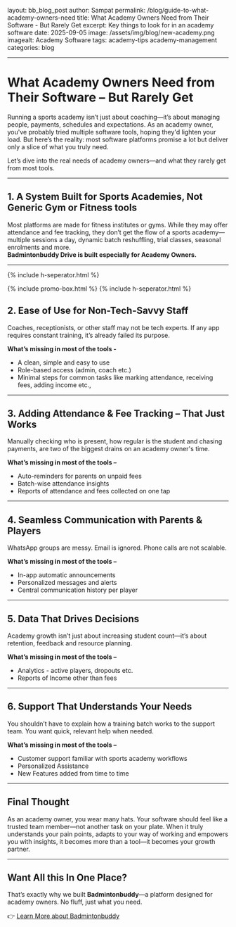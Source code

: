 layout: bb_blog_post
author: Sampat
permalink: /blog/guide-to-what-academy-owners-need
title: What Academy Owners Need from Their Software - But Rarely Get
excerpt:  Key things to look for in an academy software
date: 2025-09-05
image: /assets/img/blog/new-academy.png
imagealt: Academy Software
tags: academy-tips academy-management
categories: blog

---

# What Academy Owners Need from Their Software – But Rarely Get 

Running a sports academy isn’t just about coaching—it’s about managing people, payments, schedules and expectations. As an academy owner, you've probably tried multiple software tools, hoping they'd lighten your load. But here’s the reality: most software platforms promise a lot but deliver only a slice of what you truly need.  

Let’s dive into the real needs of academy owners—and what they rarely get from most tools.  

---

## 1. A System Built for Sports Academies, Not Generic Gym or Fitness tools
Most platforms are made for fitness institutes or gyms. While they may offer attendance and fee tracking, they don’t get the flow of a sports academy—multiple sessions a day, dynamic batch reshuffling, trial classes, seasonal enrolments and more.  
**Badmintonbuddy Drive is built especially for Academy Owners.**

---
{% include h-seperator.html %}

{% include promo-box.html %}
{% include h-seperator.html %}


## 2. Ease of Use for Non-Tech-Savvy Staff
Coaches, receptionists, or other staff may not be tech experts. If any app requires constant training, it’s already failed its purpose.  

**What’s missing in most of the tools -**  
- A clean, simple and easy to use  
- Role-based access (admin, coach etc.)  
- Minimal steps for common tasks like marking attendance, receiving fees, adding income etc.,  

---

## 3. Adding Attendance & Fee Tracking – That Just Works
Manually checking who is present, how regular is the student and chasing payments, are two of the biggest drains on an academy owner's time.  

**What’s missing in most of the tools –**  
- Auto-reminders for parents on unpaid fees  
- Batch-wise attendance insights  
- Reports of attendance and fees collected on one tap  

---

## 4. Seamless Communication with Parents & Players
WhatsApp groups are messy. Email is ignored. Phone calls are not scalable.  

**What’s missing in most of the tools –**  
- In-app automatic announcements  
- Personalized messages and alerts  
- Central communication history per player  

---

## 5. Data That Drives Decisions
Academy growth isn’t just about increasing student count—it’s about retention, feedback and resource planning.  

**What’s missing in most of the tools –**  
- Analytics - active players, dropouts etc.  
- Reports of Income other than fees  

---

## 6. Support That Understands Your Needs
You shouldn’t have to explain how a training batch works to the support team. You want quick, relevant help when needed.  

**What’s missing in most of the tools –**  
- Customer support familiar with sports academy workflows  
- Personalized Assistance  
- New Features added from time to time  

---

## Final Thought
As an academy owner, you wear many hats. Your software should feel like a trusted team member—not another task on your plate. When it truly understands your pain points, adapts to your way of working and empowers you with insights, it becomes more than a tool—it becomes your growth partner.  

---

## Want All this In One Place?
That’s exactly why we built **Badmintonbuddy**—a platform designed for academy owners. No fluff, just what you need.  

👉 [Learn More about Badmintonbuddy](https://badmintonbuddy.com)





